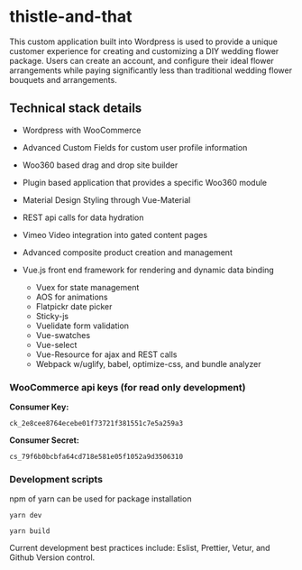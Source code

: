 # thistle-and-that

This custom application built into Wordpress is used to provide a unique customer experience for creating and customizing a DIY wedding flower package. Users can create an account, and configure their ideal flower arrangements while paying significantly less than traditional wedding flower bouquets and arrangements.

## Technical stack details

* Wordpress with WooCommerce
* Advanced Custom Fields for custom user profile information
* Woo360 based drag and drop site builder
* Plugin based application that provides a specific Woo360 module
* Material Design Styling through Vue-Material
* REST api calls for data hydration
* Vimeo Video integration into gated content pages
* Advanced composite product creation and management

* Vue.js front end framework for rendering and dynamic data binding
  * Vuex for state management
  * AOS for animations
  * Flatpickr date picker
  * Sticky-js
  * Vuelidate form validation
  * Vue-swatches
  * Vue-select
  * Vue-Resource for ajax and REST calls
  * Webpack w/uglify, babel, optimize-css, and bundle analyzer


### WooCommerce api keys (for read only development)

__Consumer Key:__

`ck_2e8cee8764ecebe01f73721f381551c7e5a259a3`

__Consumer Secret:__

`cs_79f6b0bcbfa64cd718e581e05f1052a9d3506310`

### Development scripts

npm  of yarn can be used for package installation

`yarn dev`

`yarn build`

Current development best practices include:
Eslist, Prettier, Vetur, and Github Version control.